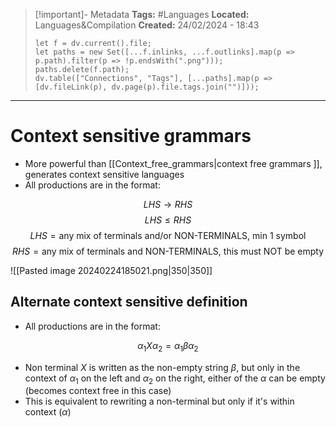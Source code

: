 > [!important]- Metadata
> **Tags:** #Languages 
> **Located:** Languages&Compilation
> **Created:** 24/02/2024 - 18:43
> ```dataviewjs
> let f = dv.current().file;
> let paths = new Set([...f.inlinks, ...f.outlinks].map(p => p.path).filter(p => !p.endsWith(".png")));
> paths.delete(f.path);
> dv.table(["Connections", "Tags"], [...paths].map(p => [dv.fileLink(p), dv.page(p).file.tags.join("")]));
> ```

___
# Context sensitive grammars
- More powerful than [[Context_free_grammars|context free grammars ]], generates context sensitive languages 
- All productions are in the format:

$$LHS \to RHS$$
$$LHS\leq{RHS}$$
$$LHS=\text{any mix of terminals and/or NON-TERMINALS, min 1 symbol}$$ 
$$RHS =\text{any mix of terminals and NON-TERMINALS, this must NOT be empty}$$

![[Pasted image 20240224185021.png|350|350]]

## Alternate context sensitive definition
- All productions are in the format:

$$\alpha_{1}X\alpha_{2}=\alpha_{1}\beta\alpha_{2}$$
- Non terminal $X$ is written as the non-empty string $\beta$, but only in the context of $\alpha_{1}$ on the left and $\alpha_{2}$ on the right, either of the $\alpha$ can be empty (becomes context free in this case)
- This is equivalent to rewriting a non-terminal but only if it's within context ($\alpha$)